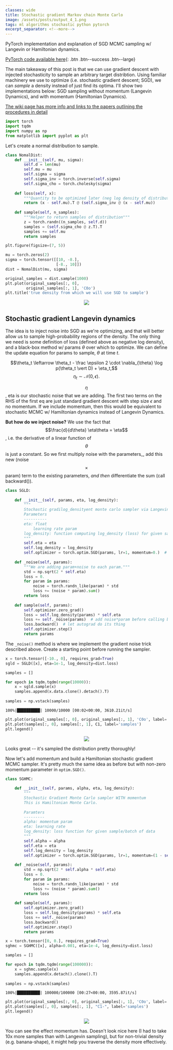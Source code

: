 ```yaml
---
classes: wide
title: Stochastic gradient Markov chain Monte Carlo
image: /assets/posts/output_4_1.png
tags: ml algorithms stochastic python pytorch
excerpt_separator: <!--more-->
---
```

PyTorch implementation and explanation of SGD MCMC sampling w/ Langevin or Hamiltonian dynamics.
<!--more-->

[PyTorch code available here](https://github.com/lyndond/lyndond.github.io/blob/master/code/2021-01-24-sgmcmc.ipynb){: .btn .btn--success .btn--large}

The main takeaway of this post is that we can use gradient descent with injected stochasticity to sample an arbitrary target distribtion.
Using familiar machinery we use to optimize (i.e. stochastic gradient descent; SGD), we can _sample_ a density instead of just find its optima.
I'll show two implementations below: SGD sampling without momentum (Langevin Dynamics), and with momentum (Hamiltonian Dynamics).

[The wiki page has more info and links to the papers outlining the procedures in detail](https://en.wikipedia.org/wiki/Stochastic_gradient_Langevin_dynamics)

```python
import torch
import tqdm
import numpy as np
from matplotlib import pyplot as plt
```

Let's create a normal distribution to sample.


```python
class NomalDist:
    def __init__(self, mu, sigma):
        self.d = len(mu)
        self.mu = mu
        self.sigma = sigma
        self.sigma_inv = torch.inverse(self.sigma)
        self.sigma_cho = torch.cholesky(sigma)
        
    def loss(self, x):
        """Quantity to be optimized later (neg log density of distribution in this case)"""
        return (x - self.mu).T @ (self.sigma_inv @ (x - self.mu))
    
    def sample(self, n_samples):
        """Helper to return samples of distribution"""
        z = torch.randn((n_samples, self.d))
        samples = (self.sigma_cho @ z.T).T
        samples += self.mu 
        return samples
```


```python
plt.figure(figsize=(7, 5))

mu = torch.zeros(2)
sigma = torch.tensor([[10, -8.],
                      [-8., 10]])
dist = NomalDist(mu, sigma)

original_samples = dist.sample(1000)
plt.plot(original_samples[:, 0],
         original_samples[:, 1], 'C0o')
plt.title('true density from which we will use SGD to sample')
```

<div style="text-align:center"><img src="/assets/posts/sgmcmc/output_4_1.png" /></div>


## Stochastic gradient Langevin dynamics

The idea is to inject noise into SGD as we're optimizing, and that will better allow us to sample high-probability regions of the density.
The only thing we need is some definition of loss (defined above as negative log density), and a black-box method w/ params $\theta$ over which to optimize. We can define the update equation for params to sample, $\theta$ at time $t$.

$$\theta_t \leftarrow \theta_t - \frac \epsilon 2 \cdot \nabla_{\theta} \log p(\theta_t \vert D) + \eta_t,$$
$$\eta_t \sim \mathcal N(0, \epsilon).$$

$$\eta$$, eta is our stochastic noise that we are adding. The first two terms on the RHS of the first eq are just standard gradient descent with step size $\epsilon$ and no momentum.
If we include momentum, then this would be equivalent to stochastic MCMC w/ Hamiltonian dynamics instead of Langevin Dynamics. 

**But how do we inject noise?**
We use the fact that $$\frac{d}{d\theta} \eta\theta = \eta$$, i.e. the derivative of a linear function of $$\theta$$ is just a constant.
So we first multiply noise with the parameters_, add this new (noise$$\times$$param) term to the existing parameters, *and then* differentiate the sum (call backward()).


```python
class SGLD:
    
    def __init__(self, params, eta, log_density):
        """
        Stochastic gradilog_densityent monte carlo sampler via Langevin Dynamics            
        Parameters
        ----------
        eta: float
            learning rate param
        log_density: function computing log_density (loss) for given sample and batch of data.
        """
        self.eta = eta
        self.log_density = log_density
        self.optimizer = torch.optim.SGD(params, lr=1, momentum=0.)  # momentum is set to zero
    
    def _noise(self, params): 
        """We are adding param+noise to each param."""
        std = np.sqrt(2 * self.eta)
        loss = 0.
        for param in params:
            noise = torch.randn_like(param) * std
            loss += (noise * param).sum()
        return loss
        
    def sample(self, params):
        self.optimizer.zero_grad()
        loss = self.log_density(params) * self.eta
        loss += self._noise(params)  # add noise*param before calling backward!
        loss.backward()  # let autograd do its thing
        self.optimizer.step()
        return params
```

The ``_noise()`` method is where we implement the gradient noise trick described above. 
Create a starting point before running the sampler.


```python
x = torch.tensor([-10., 0], requires_grad=True)
sgld = SGLD([x], eta=1e-1, log_density=dist.loss)
```

```python
samples = []

for epoch in tqdm.tqdm(range(10000)):
    x = sgld.sample(x)
    samples.append(x.data.clone().detach().T)
        
samples = np.vstack(samples)
```

    100%|██████████| 10000/10000 [00:02<00:00, 3610.21it/s]


```python
plt.plot(original_samples[:, 0], original_samples[:, 1], 'C0o', label='true density samples')
plt.plot(samples[:, 0], samples[:, 1], C1, label='samples')
plt.legend()
```

<div style="text-align:center"><img src="/assets/posts/sgmcmc/output_10_1.png" /></div>


Looks great -- it's sampled the distribution pretty thoroughly!

Now let's add momentum and build a Hamiltonian stochastic gradient MCMC sampler.
It's pretty much the same idea as before but with non-zero momentum parameter in ``optim.SGD()``.


```python
class SGHMC:
    
    def __init__(self, params, alpha, eta, log_density):
        """
        Stochastic Gradient Monte Carlo sampler WITH momentum
        This is Hamiltonian Monte Carlo.
        
        Paramters
        ---------
        alpha: momentum param
        eta: learning rate
        log_density: loss function for given sample/batch of data
        """
        self.alpha = alpha
        self.eta = eta
        self.log_density = log_density
        self.optimizer = torch.optim.SGD(params, lr=1, momentum=(1 - self.alpha))
    
    def _noise(self, params):
        std = np.sqrt(2 * self.alpha * self.eta)
        loss = 0.
        for param in params:
            noise = torch.randn_like(param) * std
            loss += (noise * param).sum()
        return loss
        
    def sample(self, params):
        self.optimizer.zero_grad()
        loss = self.log_density(params) * self.eta
        loss += self._noise(params)
        loss.backward()
        self.optimizer.step()
        return params

```


```python
x = torch.tensor([0, 0.], requires_grad=True)
sghmc = SGHMC([x], alpha=0.001, eta=1e-4, log_density=dist.loss)
```


```python
samples = []

for epoch in tqdm.tqdm(range(100000)):
    x = sghmc.sample(x)
    samples.append(x.detach().clone().T)
        
samples = np.vstack(samples)
```

    100%|██████████| 100000/100000 [00:27<00:00, 3595.87it/s]


```python
plt.plot(original_samples[:, 0], original_samples[:, 1], 'C0o', label='true density samples')
plt.plot(samples[:, 0], samples[:, 1], "C1-", label='samples')
plt.legend()
```


<div style="text-align:center"><img src="/assets/posts/sgmcmc/output_15_1.png" /></div>


You can see the effect momentum has.
Doesn't look nice here (I had to take 10x more samples than with Langevin sampling), but for non-trivial density (e.g. banana-shape), it might help you traverse the density more effectively.
